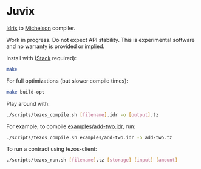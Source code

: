 # Juvix

[Idris](https://idris-lang.org) to [Michelson](https://tezos.gitlab.io/mainnet/whitedoc/michelson.html) compiler.

Work in progress. Do not expect API stability. This is experimental software and no warranty is provided or implied.

Install with ([Stack](https://haskellstack.org) required):

```bash
make
```

For full optimizations (but slower compile times):

```bash
make build-opt
```

Play around with:

```bash
./scripts/tezos_compile.sh [filename].idr -o [output].tz
```

For example, to compile [examples/add-two.idr](examples/add-two.idr), run:

```bash
./scripts/tezos_compile.sh examples/add-two.idr -o add-two.tz
```

To run a contract using tezos-client:

```bash
./scripts/tezos_run.sh [filename].tz [storage] [input] [amount]
```
